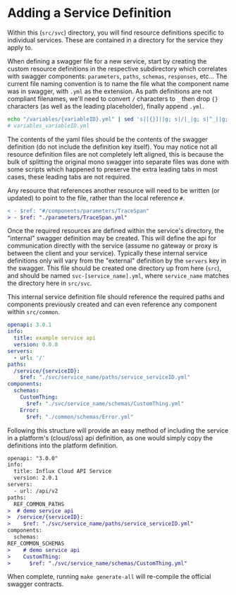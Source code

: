 # Adding a Service Definition

Within this (`src/svc`) directory, you will find resource definitions specific to individual services. These are contained in a directory for the service they apply to.

When defining a swagger file for a new service, start by creating the custom resource definitions in the respective subdirectory which correlates with swagger components: `parameters`, `paths`, `schemas`, `responses`, etc... The current file naming convention is to name the file what the component name was in swagger, with `.yml` as the extension. As path definitions are not compliant filenames, we'll need to convert `/` characters to `_` then drop `{}` characters (as well as the leading placeholder), finally append `.yml`.
```sh
echo "/variables/{variableID}.yml" | sed 's|[{}]||g; s|/|_|g; s|^_||g;'
# variables_variableID.yml
```

The contents of the yaml files should be the contents of the swagger definition (do not include the definition key itself). You may notice not all resource definition files are not completely left aligned, this is because the bulk of splitting the original mono swagger into separate files was done with some scripts which happened to preserve the extra leading tabs in most cases, these leading tabs are not required.

Any resource that references another resource will need to be written (or updated) to point to the file, rather than the local reference `#`.

```diff
< - $ref: "#/components/parameters/TraceSpan"
> - $ref: "./parameters/TraceSpan.yml"
```

Once the required resources are defined within the service's directory, the "internal" swagger definition may be created. This will define the api for communication directly with the service (assume no gateway or proxy is between the client and your service). Typically these internal service definitions only will vary from the "external" definition by the `servers` key in the swagger. This file should be created one directory up from here (`src`), and should be named `svc-[service_name].yml`, where `service_name` matches the directory here in `src/svc`.

This internal service definition file should reference the required paths and components previously created and can even reference any component within `src/common`.

```yml
openapi: 3.0.1
info:
  title: example service api
  version: 0.0.0
servers:
  - url: '/'
paths:
  /service/{serviceID}:
    $ref: "./svc/service_name/paths/service_serviceID.yml"
components:
  schemas:
    CustomThing:
      $ref: "./svc/service_name/schemas/CustomThing.yml"
    Error:
      $ref: "./common/schemas/Error.yml"
```

Following this structure will provide an easy method of including the service in a platform's (cloud/oss) api definition, as one would simply copy the definitions into the platform definition.

```diff
openapi: "3.0.0"
info:
  title: Influx Cloud API Service
  version: 2.0.1
servers:
  - url: /api/v2
paths:
  REF_COMMON_PATHS
>  # demo service api
>  /service/{serviceID}:
>    $ref: "./svc/service_name/paths/service_serviceID.yml"
components:
  schemas:
REF_COMMON_SCHEMAS
>    # demo service api
>    CustomThing:
>      $ref: "./svc/service_name/schemas/CustomThing.yml"
```

When complete, running `make generate-all` will re-compile the official swagger contracts.
